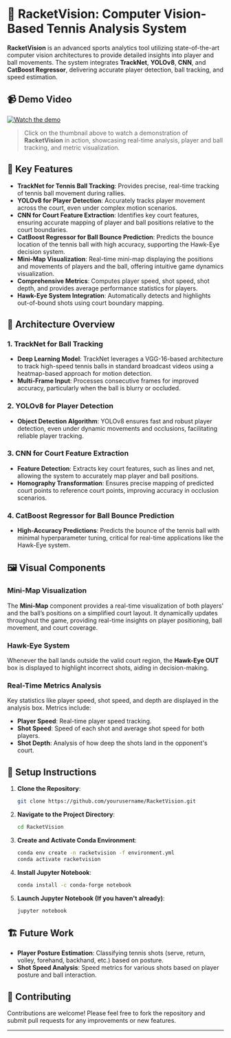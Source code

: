 

# 🎾 RacketVision: Computer Vision-Based Tennis Analysis System

**RacketVision** is an advanced sports analytics tool utilizing state-of-the-art computer vision architectures to provide detailed insights into player and ball movements. The system integrates **TrackNet**, **YOLOv8**, **CNN**, and **CatBoost Regressor**, delivering accurate player detection, ball tracking, and speed estimation. 

## 📹 Demo Video
[![Watch the demo](https://img.youtube.com/vi/your-demo-video-id/maxresdefault.jpg)](https://youtu.be/1os459edW1c?si=70TN8UUiDFRaZyHy)

> Click on the thumbnail above to watch a demonstration of **RacketVision** in action, showcasing real-time analysis, player and ball tracking, and metric visualization.

## 🌟 Key Features

- **TrackNet for Tennis Ball Tracking**: Provides precise, real-time tracking of tennis ball movement during rallies.
- **YOLOv8 for Player Detection**: Accurately tracks player movement across the court, even under complex motion scenarios.
- **CNN for Court Feature Extraction**: Identifies key court features, ensuring accurate mapping of player and ball positions relative to the court boundaries.
- **CatBoost Regressor for Ball Bounce Prediction**: Predicts the bounce location of the tennis ball with high accuracy, supporting the Hawk-Eye decision system.
- **Mini-Map Visualization**: Real-time mini-map displaying the positions and movements of players and the ball, offering intuitive game dynamics visualization.
- **Comprehensive Metrics**: Computes player speed, shot speed, shot depth, and provides average performance statistics for players.
- **Hawk-Eye System Integration**: Automatically detects and highlights out-of-bound shots using court boundary mapping.

## 🔧 Architecture Overview

### 1. **TrackNet for Ball Tracking**
   - **Deep Learning Model**: TrackNet leverages a VGG-16-based architecture to track high-speed tennis balls in standard broadcast videos using a heatmap-based approach for motion detection.
   - **Multi-Frame Input**: Processes consecutive frames for improved accuracy, particularly when the ball is blurry or occluded.

### 2. **YOLOv8 for Player Detection**
   - **Object Detection Algorithm**: YOLOv8 ensures fast and robust player detection, even under dynamic movements and occlusions, facilitating reliable player tracking.

### 3. **CNN for Court Feature Extraction**
   - **Feature Detection**: Extracts key court features, such as lines and net, allowing the system to accurately map player and ball positions.
   - **Homography Transformation**: Ensures precise mapping of predicted court points to reference court points, improving accuracy in occlusion scenarios.

### 4. **CatBoost Regressor for Ball Bounce Prediction**
   - **High-Accuracy Predictions**: Predicts the bounce of the tennis ball with minimal hyperparameter tuning, critical for real-time applications like the Hawk-Eye system.

## 🖼️ Visual Components

### Mini-Map Visualization
The **Mini-Map** component provides a real-time visualization of both players' and the ball’s positions on a simplified court layout. It dynamically updates throughout the game, providing real-time insights on player positioning, ball movement, and court coverage.

### Hawk-Eye System
Whenever the ball lands outside the valid court region, the **Hawk-Eye OUT** box is displayed to highlight incorrect shots, aiding in decision-making.

### Real-Time Metrics Analysis
Key statistics like player speed, shot speed, and depth are displayed in the analysis box. Metrics include:
- **Player Speed**: Real-time player speed tracking.
- **Shot Speed**: Speed of each shot and average shot speed for both players.
- **Shot Depth**: Analysis of how deep the shots land in the opponent's court.


## 🚀 Setup Instructions

1. **Clone the Repository**: 
   ```bash
   git clone https://github.com/yourusername/RacketVision.git
   ```
2. **Navigate to the Project Directory**: 
   ```bash
   cd RacketVision
   ```
3. **Create and Activate Conda Environment**: 
   ```bash
   conda env create -n racketvision -f environment.yml
   conda activate racketvision
   ```
4. **Install Jupyter Notebook**: 
   ```bash
   conda install -c conda-forge notebook
   ```
5. **Launch Jupyter Notebook (If you haven't already)**: 
   ```bash
   jupyter notebook
   ```

## 🏗️ Future Work
- **Player Posture Estimation**: Classifying tennis shots (serve, return, volley, forehand, backhand, etc.) based on posture.
- **Shot Speed Analysis**: Speed metrics for various shots based on player posture and ball interaction.

## 🤝 Contributing
Contributions are welcome! Please feel free to fork the repository and submit pull requests for any improvements or new features.

---
